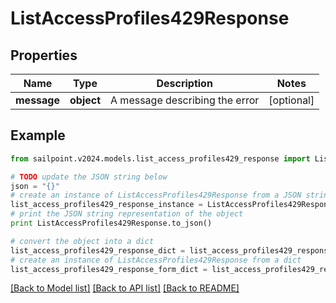 # ListAccessProfiles429Response


## Properties

Name | Type | Description | Notes
------------ | ------------- | ------------- | -------------
**message** | **object** | A message describing the error | [optional] 

## Example

```python
from sailpoint.v2024.models.list_access_profiles429_response import ListAccessProfiles429Response

# TODO update the JSON string below
json = "{}"
# create an instance of ListAccessProfiles429Response from a JSON string
list_access_profiles429_response_instance = ListAccessProfiles429Response.from_json(json)
# print the JSON string representation of the object
print ListAccessProfiles429Response.to_json()

# convert the object into a dict
list_access_profiles429_response_dict = list_access_profiles429_response_instance.to_dict()
# create an instance of ListAccessProfiles429Response from a dict
list_access_profiles429_response_form_dict = list_access_profiles429_response.from_dict(list_access_profiles429_response_dict)
```
[[Back to Model list]](../README.md#documentation-for-models) [[Back to API list]](../README.md#documentation-for-api-endpoints) [[Back to README]](../README.md)


